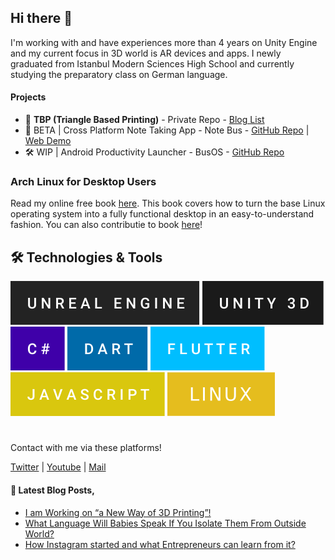 ## Hi there 👋

I'm working with and have experiences more than 4 years on Unity Engine and my current focus in 3D world is AR devices and apps. I newly graduated from Istanbul Modern Sciences High School and currently studying the preparatory class on German language.

#### Projects
- :pushpin: **TBP (Triangle Based Printing)** - Private Repo - [Blog List](https://medium.com/@nizamsaltan/list/tbp-triangle-based-printing-21cdb820ddd7)
- :wrench: BETA | Cross Platform Note Taking App - Note Bus - [GitHub Repo](https://github.com/nizamsaltan/note-bus) | [Web Demo](https://note-bus.web.app)
- :hammer_and_wrench: WIP | Android Productivity Launcher - BusOS - [GitHub Repo](https://github.com/nizamsaltan/bus-os) 

### Arch Linux for Desktop Users
Read my online free book [here](https://nizamsaltan.com/arch_linux_for_desktop_users). This book covers how to turn the base Linux operating system into a fully functional desktop in an easy-to-understand fashion. You can also contributie to book [here](https://github.com/nizamsaltan/arch_linux_for_desktop_users)!
<br/>

## :hammer_and_wrench: Technologies & Tools
<!--  -->
![Unreal Engine](https://raw.githubusercontent.com/nizamsaltan/nizamsaltan/8ac22f4190403dd95cea59c40bf359d6ab6e1cc5/unreal-engine.svg)
![Unity 3D](https://raw.githubusercontent.com/nizamsaltan/nizamsaltan/8ac22f4190403dd95cea59c40bf359d6ab6e1cc5/unity-3d.svg)
![C#](https://raw.githubusercontent.com/nizamsaltan/nizamsaltan/8ac22f4190403dd95cea59c40bf359d6ab6e1cc5/c%23.svg)
![Dart](https://raw.githubusercontent.com/nizamsaltan/nizamsaltan/8ac22f4190403dd95cea59c40bf359d6ab6e1cc5/dart.svg)
![Flutter](https://raw.githubusercontent.com/nizamsaltan/nizamsaltan/8ac22f4190403dd95cea59c40bf359d6ab6e1cc5/flutter.svg)
![Javascript](https://raw.githubusercontent.com/nizamsaltan/nizamsaltan/8ac22f4190403dd95cea59c40bf359d6ab6e1cc5/javascript.svg)
![Linux](https://raw.githubusercontent.com/nizamsaltan/nizamsaltan/fe08e79bd0b6d94021139f24ec72e3ad80bb7f0a/linux.svg)

#  

Contact with me via these platforms!

[Twitter](https://twitter.com/nizamsaltan) | [Youtube](https://www.youtube.com/channel/UCyJN487C64xfTweWEl1-zZA) | [Mail](mailto:nizamsaltan@protonmail.com)

#### :orange_book: Latest Blog Posts,
- [I am Working on “a New Way of 3D Printing”!](https://medium.com/@nizamsaltan/i-am-working-on-a-new-way-of-3d-printing-8d876ce6a50e)
- [What Language Will Babies Speak If You Isolate Them From Outside World?](https://medium.com/@NizamSaltan/if-100-babies-are-confined-to-a-room-and-brought-up-what-language-will-they-speak-755f18c17c2d)
- [How Instagram started and what Entrepreneurs can learn from it?](https://medium.com/@NizamSaltan/how-instagram-started-and-what-entrepreneurs-can-learn-from-it-how-started-71357d262df3)
